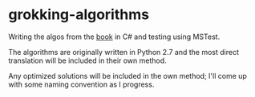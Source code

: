 # grokking-algorithms

Writing the algos from the [book](https://amzn.to/3NoFUMT) in C# and testing using MSTest.

The algorithms are originally written in Python 2.7 and the most direct translation will be included in their own method.

Any optimized solutions will be included in the own method; I'll come up with some naming convention as I progress.
